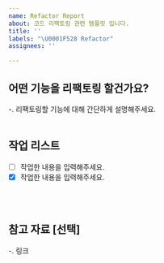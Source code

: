 ```yaml
---
name: Refactor Report
about: 코드 리팩토링 관련 템플릿 입니다.
title: ''
labels: "\U0001F528 Refactor"
assignees: ''

---
```


<!-- 
# 이슈 등록 전 확인해야할 체크 리스트 
- [ ] 이슈 책임자(Assignees)를 추가했나요?
- [ ] Labels에는 해당 템플릿의 Label이 등록되어있습니다. 추가적으로 관련된 이슈 Label을 추가했나요?
-->

## 어떤 기능을 리팩토링 할건가요?
-. 리팩토링할 기능에 대해 간단하게 설명해주세요.
<br />
<br />

## 작업 리스트 
- [ ] 작업한 내용을 입력해주세요.
- [x] 작업한 내용을 입력해주세요.
<br />
<br />

## 참고 자료 [선택]
-.  링크 
<br />
<br />

